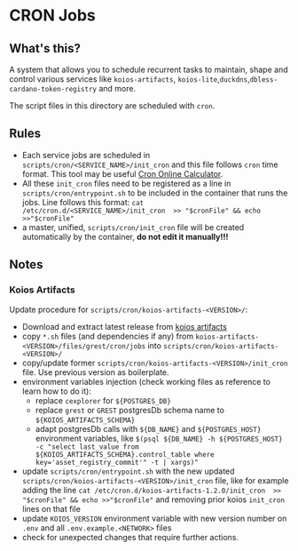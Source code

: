 # CRON Jobs

## What's this?

A system that allows you to schedule recurrent tasks to maintain, shape and control various services like `koios-artifacts`, `koios-lite`,`duckdns`,`dbless-cardano-token-registry` and more.

The script files in this directory are scheduled with `cron`.

## Rules

- Each service jobs are scheduled in `scripts/cron/<SERVICE_NAME>/init_cron` and this file follows `cron` time format. This tool may be useful [Cron Online Calculator](https://crontab.cronhub.io/). 
- All these `init_cron` files need to be registered as a line in `scripts/cron/entrypoint.sh` to be included in the container that runs the jobs. Line follows this format: `cat /etc/cron.d/<SERVICE_NAME>/init_cron  >> "$cronFile" && echo >>"$cronFile"`
- a master, unified, `scripts/cron/init_cron` file will be created automatically by the container, **do not edit it manually!!!**

## Notes

### Koios Artifacts

Update procedure for `scripts/cron/koios-artifacts-<VERSION>/`:
- Download and extract latest release from [koios artifacts](https://github.com/cardano-community/koios-artifacts/tags)
- copy `*.sh` files  (and dependencies if any) from `koios-artifacts-<VERSION>/files/grest/cron/jobs` into `scripts/cron/koios-artifacts-<VERSION>/`
- copy/update former `scripts/cron/koios-artifacts-<VERSION>/init_cron` file. Use previous version as boilerplate.
- environment variables injection (check working files as reference to learn how to do it):
    - replace `cexplorer` for `${POSTGRES_DB}`
    - replace `grest` or `GREST` postgresDb schema name to `${KOIOS_ARTIFACTS_SCHEMA}` 
    - adapt postgresDb calls with `${DB_NAME}` and `${POSTGRES_HOST}` environment variables, like `$(psql ${DB_NAME} -h ${POSTGRES_HOST} -c "select last_value from ${KOIOS_ARTIFACTS_SCHEMA}.control_table where key='asset_registry_commit'" -t | xargs)"`
- update `scripts/cron/entrypoint.sh` with the new updated `scripts/cron/koios-artifacts-<VERSION>/init_cron` file, like for example adding the line `cat /etc/cron.d/koios-artifacts-1.2.0/init_cron  >> "$cronFile" && echo >>"$cronFile"` and removing prior koios `init_cron` lines on that file
- update `KOIOS_VERSION` environment variable with new version number on `.env` and all `.env.example.<NETWORK>` files
- check for unexpected changes that require further actions.